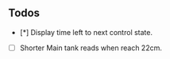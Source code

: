## Todos

- [*] Display time left to next control state.
- [ ] Shorter Main tank reads when reach 22cm.

